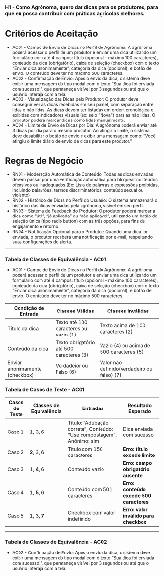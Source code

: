 ### H1 - **Como Agrônoma**, **quero** dar dicas para os produtores, **para que** eu possa contribuir com práticas agrícolas melhores.

# Critérios de Aceitação

* AC01 - Campo de Envio de Dicas no Perfil do Agrônomo: A agrônoma poderá acessar o perfil de um produtor e enviar uma dica utilizando um formulário com até 4 campos: título (opcional - máximo 100 caracteres), conteúdo da dica (obrigatório), caixa de seleção (checkbox) com o texto “Enviar dica anonimamente”, categoria da dica (opcional), e botão de envio. O conteúdo deve ter no máximo 500 caracteres.
* AC02 - Confirmação de Envio: Após o envio da dica, o sistema deve exibir uma mensagem do tipo modal com o texto “Sua dica foi enviada com sucesso!”, que permaneça visível por 3 segundos ou até que o usuário interaja com a tela.
* AC03 - Visualização das Dicas pelo Produtor: O produtor deve conseguir ver as dicas recebidas em seu painel, com separação entre lidas e não lidas. As dicas devem ser listadas em ordem cronológica e exibidas com indicadores visuais (ex: selo "Nova") para as não lidas. O produtor poderá marcar dicas como lidas manualmente.
* AC04 - Limite de Envio de Dicas por Dia: A agrônoma poderá enviar até 3 dicas por dia para o mesmo produtor. Ao atingir o limite, o sistema deve desabilitar o botão de envio e exibir uma mensagem como: “Você atingiu o limite diário de envio de dicas para este produtor.”

# Regras de Negócio

* RN01	- Moderação Automática de Conteúdo: Todas as dicas enviadas devem passar por uma verificação automática para bloquear conteúdos ofensivos ou inadequados (Ex: Lista de palavras e expressões proibidas, incluindo palavrões, termos discriminatórios, conteúdo sexual ou violento)
* RN02	- Histórico de Dicas no Perfil do Usuário: O sistema armazenará o histórico das dicas enviadas pela agrônoma, visível em seu perfil.
* RN03	- Sistema de Feedback do Produtor: O produtor poderá marcar a dica como “útil”, “já aplicada” ou “não aplicável”, utilizando um botão de seleção única (tipo radio button) com as três opções, para fins de engajamento e retorno.
* RN04 -	Notificação Opcional para o Produtor: Quando uma dica for enviada, o produtor receberá uma notificação por e-mail, respeitando suas configurações de alerta.

---
###  Tabela de Classes de Equivalência - AC01

* AC01 - Campo de Envio de Dicas no Perfil do Agrônomo: A agrônoma poderá acessar o perfil de um produtor e enviar uma dica utilizando um formulário com até 4 campos: título (opcional - máximo 100 caracteres), conteúdo da dica (obrigatório), caixa de seleção (checkbox) com o texto “Enviar dica anonimamente”, categoria da dica (opcional), e botão de envio. O conteúdo deve ter no máximo 500 caracteres.

| Condição de Entrada                  | Classes Válidas                                      | Classes Inválidas                             |
|-------------------------------------|------------------------------------------------------|------------------------------------------------|
| Título da dica                      | Texto até 100 caracteres ou vazio (1)            | Texto acima de 100 caracteres (2)          |
| Conteúdo da dica                    | Texto obrigatório até 500 caracteres (3)         | Vazio (4) ou acima de 500 caracteres (5)|
| Enviar anonimamente (checkbox)      | Verdadeior ou Falso (6)                                | Valor não definido(verdadeiro ou falso) (7)    |

###  Tabela de Casos de Teste - AC01

| Casos de Teste | Classes de Equivalência      | Entradas                                                                 | Resultado Esperado                              |
|----------------|------------------------------|--------------------------------------------------------------------------|-------------------------------------------------|
| Caso 1         | 1, 3, 6                  | Título: “Adubação correta”, Conteúdo: “Use compostagem”, Anônimo: sim   | Dica enviada com sucesso                        |
| Caso 2         | **2**, 3, 6                  | Título com 150 caracteres                                                | **Erro: título excede limite**                  |
| Caso 3         | 1, **4**, 6                  | Conteúdo vazio                                                           | **Erro: campo obrigatório ausente**             |
| Caso 4         | 1, **5**, 6                  | Conteúdo com 501 caracteres                                              | **Erro: conteúdo excede 500 caracteres**        |
| Caso 5         | 1, 3, **7**                  | Checkbox com valor indefinido                                            | **Erro: valor inválido para checkbox**          |

---
###  Tabela de Classes de Equivalência - AC02

* AC02 - Confirmação de Envio: Após o envio da dica, o sistema deve exibir uma mensagem do tipo modal com o texto “Sua dica foi enviada com sucesso!”, que permaneça visível por 3 segundos ou até que o usuário interaja com a tela.
